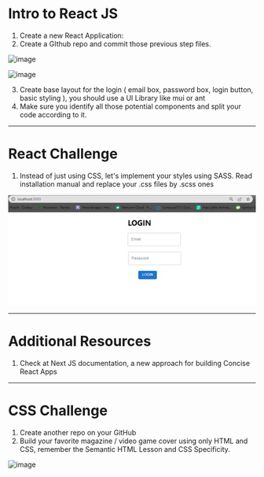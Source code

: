 # Intro to React JS

1. Create a new React Application:
2. Create a GIthub repo and commit those previous step files.

![image](https://user-images.githubusercontent.com/54339107/191625645-75850439-4771-48f4-81b6-f6bf7bcd2ef9.png)

![image](https://user-images.githubusercontent.com/54339107/191625827-45ea2d96-c52f-4200-bf37-2938e4ecf963.png)


3. Create base layout for the login ( email box, password box, login button, basic styling ), you should use a UI Library like mui or ant
4. Make sure you identify all those potential components and split your code according to it.

_____
# React Challenge

1. Instead of just using CSS, let's implement your styles using SASS. Read installation manual and replace your .css files by .scss ones

![image](https://github.com/Nataorjuela/IETI-react-intro-task-planner/blob/master/Images/Imagen1.jpg)
____

# Additional Resources
1. Check at Next JS documentation, a new approach for building Concise React Apps
___

# CSS Challenge

1. Create another repo on your GitHub
2. Build your favorite magazine / video game cover using only HTML and CSS, remember the Semantic HTML Lesson and CSS Specificity.

![image](https://user-images.githubusercontent.com/54339107/191625121-4ea71b38-6e5e-4cac-8c7b-137cda112f6f.png)
